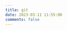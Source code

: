 ```yaml
---
title: git
date: 2023-03-11 11:55:00
comments: false
---
```


<!-- GitCalendar容器 -->
<div id="gitZone"></div>